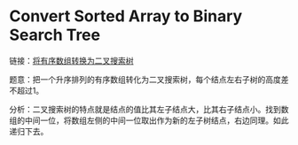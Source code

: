 # Convert Sorted Array to Binary Search Tree

链接：[将有序数组转换为二叉搜索树](https://leetcode-cn.com/problems/convert-sorted-array-to-binary-search-tree/description/)

题意：把一个升序排列的有序数组转化为二叉搜索树，每个结点左右子树的高度差不超过1。

分析：二叉搜索树的特点就是结点的值比其左子结点大，比其右子结点小。找到数组的中间一位，将数组左侧的中间一位取出作为新的左子树结点，右边同理。如此递归下去。